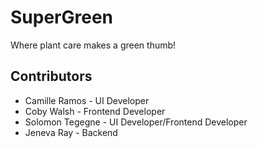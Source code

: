 # SuperGreen
Where plant care makes a green thumb!



## Contributors
* Camille Ramos - UI Developer
* Coby Walsh - Frontend Developer
* Solomon Tegegne - UI Developer/Frontend Developer
* Jeneva Ray - Backend
